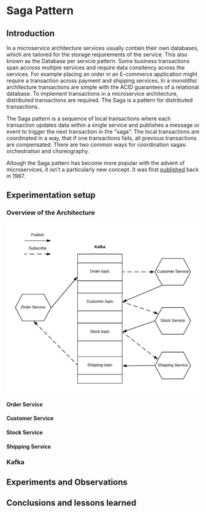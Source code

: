 # Saga Pattern

## Introduction
In a microservice architecture services usually contain their own databases, which are tailored for the storage requirements of the service. This also known as the Database per servcie pattern. Some business transactions span accross multiple services and require data consitency across the services. For example placing an order in an E-commerce application might require a transaction across payment and shipping services. In a monolithic architecture transactions are simple with the ACID guarantees of a relational database. To implement transactions in a microservice architecture, distributed transactions are required. The Saga is a pattern for distributed transactions.

The Saga pattern is a sequence of local transactions where each transaction updates data within a single service and publishes a message or event to trigger the next transaction in the "saga". The local transactions are coordinated in a way, that if one transactions fails, all previous transactions are compensated. There are two common ways for coordination sagas: orchestration and choreography.



Altough the Saga pattern has become more popular with the advent of microservices, it isn't a particularly new concept. It was first [published](https://www.cs.cornell.edu/andru/cs711/2002fa/reading/sagas.pdf) back in 1987.


## Experimentation setup


### Overview of the Architecture
![Saga Pattern](saga-pattern.png)

#### Order Service

#### Customer Service

#### Stock Service

#### Shipping Service

### Kafka


## Experiments and Observations

## Conclusions and lessons learned